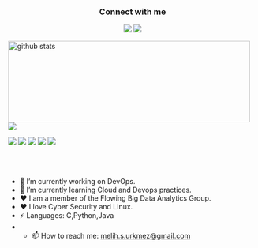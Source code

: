 <h3 align="center">Connect with me</h3>
<p align="center">
  <a href= "https://www.linkedin.com/in/melih-selami-%C3%BCrkmez-417639226/"><img src="https://img.icons8.com/dusk/48/000000/linkedin.png"/></a>
  <a href= "https://twitter.com/msuwashere"><img src="https://img.icons8.com/dusk/48/000000/twitter.png"/></a>
</p>

<p>
  <img align="left" width="490" height="165" src="https://github-readme-stats.vercel.app/api/?username=MelihSelamiUrkmezz&show_icons=true&title_color=fffffff&icon_color=000000&text_color=000000" alt="github stats"/>
  <a href="https://github.com/anuraghazra/github-readme-stats">
    <img align="center" src="https://github-readme-stats.anuraghazra1.vercel.app/api/top-langs/?username=MelihSelamiUrkmezz" />
  </a>
  <p>
    <img src="https://views.whatilearened.today/views/github/MelihSelamiUrkmezz/views.svg"/>
    <a href="https://github.com/MelihSelamiUrkmezz?tab=followers"><img src="https://img.shields.io/github/followers/MelihSelamiUrkmezz?color=%234CC61E&label=GitHub%20Followers%20%3A"/></a>
    <a href="https://github.com/MelihSelamiUrkmezz?tab=repositories"><img src="https://badges.frapsoft.com/os/v2/open-source.svg?v=103"/></a>
    <a href="https://www.debian.org/"><img src="https://img.shields.io/badge/Os-Debian-a80030"/></a>
    <a href="https://twitter.com/msuwashere"><img src="https://img.shields.io/twitter/follow/MelihSelamiUrkmezz?style=social"/></a>
  </p>
</p>
<br/><br/>

- 🔭 I’m currently working on DevOps.
- 🌱 I’m currently learning Cloud and Devops practices.
-  ♥  I am a member of the Flowing Big Data Analytics Group.
-  ♥  I love Cyber Security and Linux.
- ⚡ Languages: C,Python,Java
- - 📫 How to reach me: melih.s.urkmez@gmail.com

